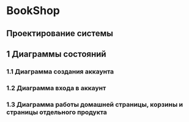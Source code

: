 # BookShop

## Проектирование системы

## 1 Диаграммы состояний

### 1.1 Диаграмма создания аккаунта

### 1.2 Диаграмма входа в аккаунт

### 1.3 Диаграмма работы домашней страницы, корзины и страницы отдельного продукта
